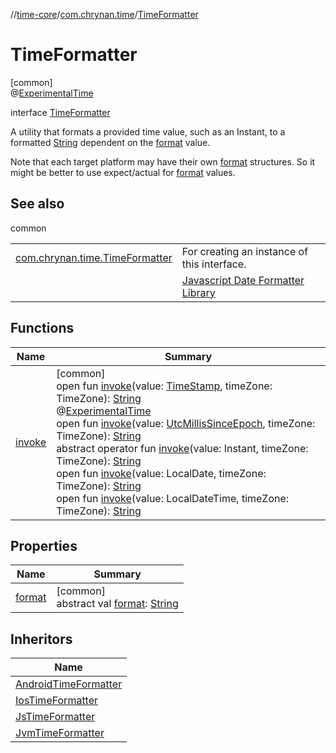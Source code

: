 //[time-core](../../../index.md)/[com.chrynan.time](../index.md)/[TimeFormatter](index.md)

# TimeFormatter

[common]\
@[ExperimentalTime](https://kotlinlang.org/api/latest/jvm/stdlib/kotlin.time/-experimental-time/index.html)

interface [TimeFormatter](index.md)

A utility that formats a provided time value, such as an Instant, to a formatted [String](https://kotlinlang.org/api/latest/jvm/stdlib/kotlin/-string/index.html) dependent on the [format](https://kotlinlang.org/api/latest/jvm/stdlib/kotlin/-string/index.html) value.

Note that each target platform may have their own [format](format.md) structures. So it might be better to use expect/actual for [format](format.md) values.

## See also

common

| | |
|---|---|
| [com.chrynan.time.TimeFormatter](index.md) | For creating an instance of this interface. |
|  | [Javascript Date Formatter Library](https://blog.stevenlevithan.com/archives/date-time-format) |

## Functions

| Name | Summary |
|---|---|
| [invoke](invoke.md) | [common]<br>open fun [invoke](invoke.md)(value: [TimeStamp](../-time-stamp/index.md), timeZone: TimeZone): [String](https://kotlinlang.org/api/latest/jvm/stdlib/kotlin/-string/index.html)<br>@[ExperimentalTime](https://kotlinlang.org/api/latest/jvm/stdlib/kotlin.time/-experimental-time/index.html)<br>open fun [invoke](invoke.md)(value: [UtcMillisSinceEpoch](../-utc-millis-since-epoch/index.md), timeZone: TimeZone): [String](https://kotlinlang.org/api/latest/jvm/stdlib/kotlin/-string/index.html)<br>abstract operator fun [invoke](invoke.md)(value: Instant, timeZone: TimeZone): [String](https://kotlinlang.org/api/latest/jvm/stdlib/kotlin/-string/index.html)<br>open fun [invoke](invoke.md)(value: LocalDate, timeZone: TimeZone): [String](https://kotlinlang.org/api/latest/jvm/stdlib/kotlin/-string/index.html)<br>open fun [invoke](invoke.md)(value: LocalDateTime, timeZone: TimeZone): [String](https://kotlinlang.org/api/latest/jvm/stdlib/kotlin/-string/index.html) |

## Properties

| Name | Summary |
|---|---|
| [format](format.md) | [common]<br>abstract val [format](format.md): [String](https://kotlinlang.org/api/latest/jvm/stdlib/kotlin/-string/index.html) |

## Inheritors

| Name |
|---|
| [AndroidTimeFormatter](../-android-time-formatter/index.md) |
| [IosTimeFormatter](../-ios-time-formatter/index.md) |
| [JsTimeFormatter](../-js-time-formatter/index.md) |
| [JvmTimeFormatter](../-jvm-time-formatter/index.md) |
